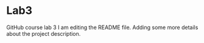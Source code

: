 # Lab3
GitHub course lab 3
I am editing the README file. Adding some more details about the project description.
